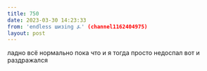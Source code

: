```yaml
---
title: 750
date: 2023-03-30 14:23:33
from: 'endless шизing ⍼' (channel1162404975)
layout: post
---
```


ладно всё нормально пока что и я тогда просто недоспал вот и раздражался

